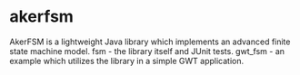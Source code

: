 # akerfsm
AkerFSM is a lightweight Java library which implements an advanced finite state machine model.
fsm - the library itself and JUnit tests.
gwt_fsm - an example which utilizes the library in a simple GWT application.
